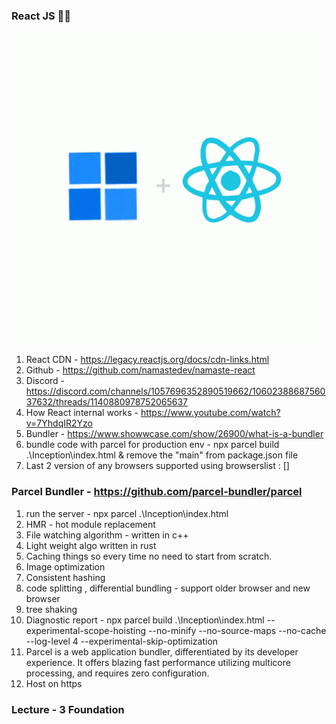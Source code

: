 ### React JS 🧑‍💻
![Alt text](image.png)


1. React CDN - https://legacy.reactjs.org/docs/cdn-links.html
2. Github - https://github.com/namastedev/namaste-react
3. Discord - https://discord.com/channels/1057696352890519662/1060238868756037632/threads/1140880978752065637
4. How React internal works - https://www.youtube.com/watch?v=7YhdqIR2Yzo
5. Bundler - https://www.showwcase.com/show/26900/what-is-a-bundler
6. bundle code with parcel for production env - npx parcel build .\Inception\index.html  & remove the "main" from package.json file 
7. Last 2 version of any browsers supported using browserslist : []

### Parcel Bundler - https://github.com/parcel-bundler/parcel
1. run the server - npx parcel .\Inception\index.html
2. HMR - hot module replacement
3. File watching algorithm - written in c++
4. Light weight algo written in rust
5. Caching things so every time no need to start from scratch.
6. Image optimization
7. Consistent hashing
8. code splitting , differential bundling - support older browser and new browser
9. tree shaking
10. Diagnostic report - npx parcel build .\Inception\index.html --experimental-scope-hoisting --no-minify --no-source-maps --no-cache --log-level 4 --experimental-skip-optimization
11. Parcel is a web application bundler, differentiated by its developer experience. It offers blazing fast performance utilizing multicore processing, and requires zero configuration.
12. Host on https 


### Lecture - 3 Foundation